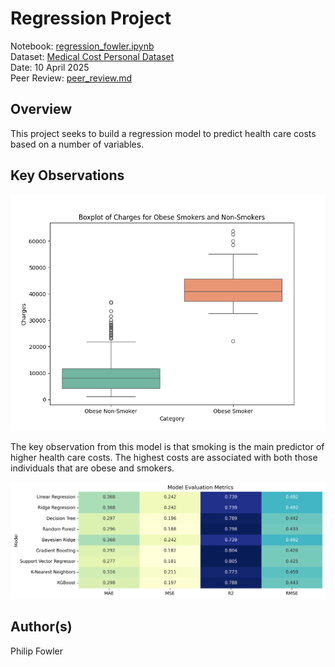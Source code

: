 # Regression Project 
Notebook: [regression_fowler.ipynb](https://github.com/drpafowler/ml-final/blob/main/regression_fowler.ipynb) </br>
Dataset: [Medical Cost Personal Dataset](https://www.kaggle.com/datasets/mirichoi0218/insurance) </br>
Date: 10 April 2025 </br>
Peer Review: [peer_review.md]()

## Overview
This project seeks to build a regression model to predict health care costs based on a number of variables.

## Key Observations 
![Obese Smoker Boxplot](images/obese_smoker_boxplot.png)

The key observation from this model is that smoking is the main predictor of higher health care costs. The highest costs are associated with both those individuals that are obese and smokers.  

![Model Evaluation Heatmap](images/model_evaluation_heatmap.png)

## Author(s)
Philip Fowler

